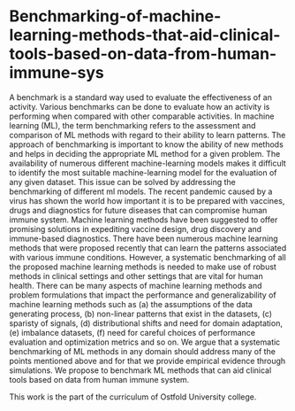 # Benchmarking-of-machine-learning-methods-that-aid-clinical-tools-based-on-data-from-human-immune-sys
A benchmark is a standard way used to evaluate the effectiveness of an activity. Various benchmarks can be done to evaluate how an activity is performing when compared with other comparable activities. In machine learning (ML), the term benchmarking refers to the assessment and comparison of ML methods with regard to their ability to learn patterns. The approach of benchmarking is important to know the ability of new methods and helps in deciding the appropriate ML method for a given problem. The availability of numerous different machine-learning models makes it difficult to  identify the most suitable machine-learning model for the evaluation of any given dataset. This issue can be solved by addressing the benchmarking of different ml models.
The recent pandemic caused by a virus has shown the world how important it is to be prepared with vaccines, drugs and diagnostics for future diseases that can compromise human immune system. Machine learning methods have been suggested to offer promising solutions in expediting vaccine design, drug discovery and immune-based diagnostics. There have been numerous machine learning methods that were proposed recently that can learn the patterns associated with various immune conditions. However, a systematic benchmarking of all the proposed machine learning methods is needed to make use of robust methods in clinical settings and other settings that are vital for human health. There can be many aspects of machine learning methods and problem formulations that impact the performance and generalizability of machine learning methods such as (a) the assumptions of the data generating process, (b) non-linear patterns that exist in the datasets, (c) sparisty of signals, (d) distributional shifts and need for domain adaptation, (e) imbalance datasets, (f) need for careful choices of performance evaluation and optimization metrics and so on. We argue that a systematic benchmarking of ML methods in any domain should address many of the points mentioned above and for that we provide empirical evidence through simulations. We propose to benchmark ML methods that can aid clinical tools based on data from human immune system. 



This work is the part of the curriculum of Ostfold University college.
